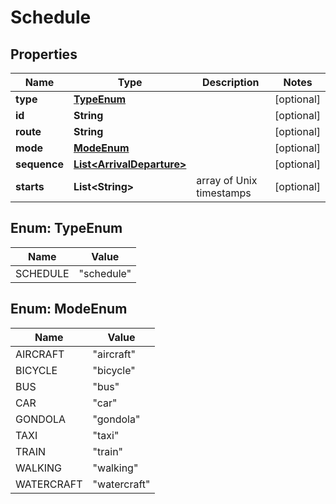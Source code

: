 # Schedule

## Properties
Name | Type | Description | Notes
------------ | ------------- | ------------- | -------------
**type** | [**TypeEnum**](#TypeEnum) |  |  [optional]
**id** | **String** |  |  [optional]
**route** | **String** |  |  [optional]
**mode** | [**ModeEnum**](#ModeEnum) |  |  [optional]
**sequence** | [**List&lt;ArrivalDeparture&gt;**](ArrivalDeparture.md) |  |  [optional]
**starts** | **List&lt;String&gt;** | array of Unix timestamps |  [optional]

<a name="TypeEnum"></a>
## Enum: TypeEnum
Name | Value
---- | -----
SCHEDULE | &quot;schedule&quot;

<a name="ModeEnum"></a>
## Enum: ModeEnum
Name | Value
---- | -----
AIRCRAFT | &quot;aircraft&quot;
BICYCLE | &quot;bicycle&quot;
BUS | &quot;bus&quot;
CAR | &quot;car&quot;
GONDOLA | &quot;gondola&quot;
TAXI | &quot;taxi&quot;
TRAIN | &quot;train&quot;
WALKING | &quot;walking&quot;
WATERCRAFT | &quot;watercraft&quot;
